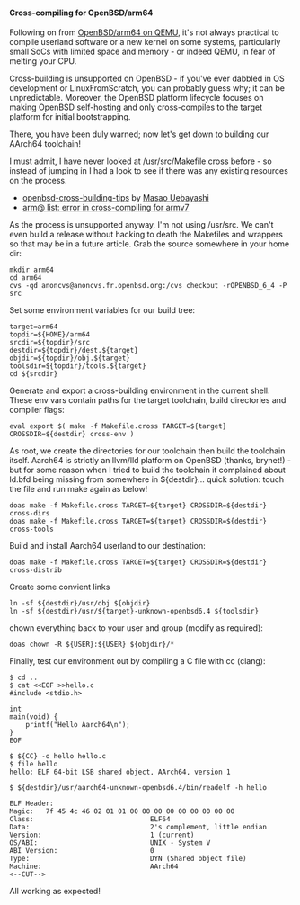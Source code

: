 #### Cross-compiling for OpenBSD/arm64

Following on from [OpenBSD/arm64 on QEMU](https://cryogenix/OpenBSD_arm64_qemu.html), it's not always practical to compile userland software or a new kernel on some systems, particularly small SoCs with limited space and memory - or indeed QEMU, in fear of melting your CPU. 

Cross-building is unsupported on OpenBSD - if you've ever dabbled in OS development or LinuxFromScratch, you can probably guess why; it can be unpredictable.
Moreover, the OpenBSD platform lifecycle focuses on making OpenBSD self-hosting and only cross-compiles to the target platform for initial bootstrapping.

There, you have been duly warned; now let's get down to building our AArch64 toolchain!

I must admit, I have never looked at /usr/src/Makefile.cross before - so instead of jumping in I had a look to see if there was any existing resources on the process.

- [openbsd-cross-building-tips](https://gist.github.com/uebayasi/6328591) by [Masao Uebayashi](https://github.com/uebayasi)
- [arm@ list: error in cross-compiling for armv7](http://openbsd-archive.7691.n7.nabble.com/error-in-cross-compiling-for-armv7-td300810.html)

As the process is unsupported anyway, I'm not using /usr/src. We can't even build a release without hacking to death the Makefiles and wrappers so that may be in a future article.  Grab the source somewhere in your home dir:

    mkdir arm64
    cd arm64
    cvs -qd anoncvs@anoncvs.fr.openbsd.org:/cvs checkout -rOPENBSD_6_4 -P src

Set some environment variables for our build tree:

    target=arm64
    topdir=${HOME}/arm64
    srcdir=${topdir}/src
    destdir=${topdir}/dest.${target}
    objdir=${topdir}/obj.${target}
    toolsdir=${topdir}/tools.${target}
    cd ${srcdir}

Generate and export a cross-building environment in the current shell. These env vars contain paths for the target toolchain, build directories and compiler flags: 

    eval export $( make -f Makefile.cross TARGET=${target} CROSSDIR=${destdir} cross-env )

As root, we create the directories for our toolchain then build the toolchain itself.  Aarch64 is strictly an llvm/lld platform on OpenBSD (thanks, brynet!) - but for some reason when I tried to build the toolchain it complained about ld.bfd being missing from somewhere in ${destdir}... quick solution: touch the file and run make again as below!
 
    doas make -f Makefile.cross TARGET=${target} CROSSDIR=${destdir} cross-dirs
    doas make -f Makefile.cross TARGET=${target} CROSSDIR=${destdir} cross-tools

Build and install Aarch64 userland to our destination:

    doas make -f Makefile.cross TARGET=${target} CROSSDIR=${destdir} cross-distrib

Create some convient links

    ln -sf ${destdir}/usr/obj ${objdir}
    ln -sf ${destdir}/usr/${target}-unknown-openbsd6.4 ${toolsdir}

chown everything back to your user and group (modify as required):

    doas chown -R ${USER}:${USER} ${objdir}/*

Finally, test our environment out by compiling a C file with cc (clang):

    $ cd ..
    $ cat <<EOF >>hello.c
    #include <stdio.h>
    
    int
    main(void) {
    	printf("Hello Aarch64\n");
    }
    EOF
    
    $ ${CC} -o hello hello.c
    $ file hello
    hello: ELF 64-bit LSB shared object, AArch64, version 1
    
    $ ${destdir}/usr/aarch64-unknown-openbsd6.4/bin/readelf -h hello

    ELF Header:
    Magic:   7f 45 4c 46 02 01 01 00 00 00 00 00 00 00 00 00 
    Class:                             ELF64
    Data:                              2's complement, little endian
    Version:                           1 (current)
    OS/ABI:                            UNIX - System V
    ABI Version:                       0
    Type:                              DYN (Shared object file)
    Machine:                           AArch64
    <--CUT-->

All working as expected!


